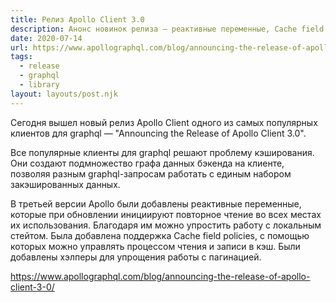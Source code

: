 ```yaml
---
title: Релиз Apollo Client 3.0
description: Анонс новинок релиза — реактивные переменные, Cache field policies, хэлперы для работы с пагинацией.
date: 2020-07-14
url: https://www.apollographql.com/blog/announcing-the-release-of-apollo-client-3-0/
tags:
  - release
  - graphql
  - library
layout: layouts/post.njk
---
```

Сегодня вышел новый релиз Apollo Client одного из самых популярных клиентов для graphql — "Announcing the Release of Apollo Client 3.0".

Все популярные клиенты для graphql решают проблему кэширования. Они создают подмножество графа данных бэкенда на клиенте, позволяя разным graphql-запросам работать с единым набором закэшированных данных.

В третьей версии Apollo были добавлены реактивные переменные, которые при обновлении инициируют повторное чтение во всех местах их использования. Благодаря им можно упростить работу с локальным стейтом. Была добавлена поддержка Cache field policies, с помощью которых можно управлять процессом чтения и записи в кэш. Были добавлены хэлперы для упрощения работы с пагинацией.

https://www.apollographql.com/blog/announcing-the-release-of-apollo-client-3-0/
